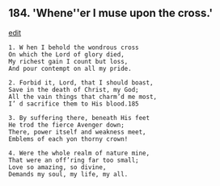 
## 184.  'Whene''er I muse upon the cross.'
[edit](https://docs.google.com/document/d/1uvlDVshYWiM1IWttgXxfHs7z1_M74bGW/edit?mode=html)



    1. W hen I behold the wondrous cross
    On which the Lord of glory died,
    My richest gain I count but loss,
    And pour contempt on all my pride.

    2. Forbid it, Lord, that I should boast,
    Save in the death of Christ, my God;
    All the vain things that charm’d me most, 
    I’ d sacrifice them to His blood.185

    3. By suffering there, beneath His feet
    He trod the fierce Avenger down; 
    There, power itself and weakness meet, 
    Emblems of each yon thorny crown!

    4. Were the whole realm of nature mine,
    That were an off’ring far too small; 
    Love so amazing, so divine,
    Demands my soul, my life, my all.
